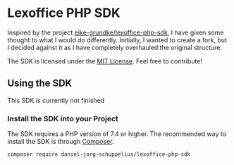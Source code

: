 # Lexoffice PHP SDK

Inspired by the project [eike-grundke/lexoffice-php-sdk](https://github.com/helsinki-systems/lexoffice-php-sdk), I have given some thought to what I would do differently. Initially, I wanted to create a fork, but I decided against it as I have completely overhauled the original structure.

The SDK is licensed under the [MIT License](LICENSE). Feel free to contribute!

## Using the SDK

This SDK is currently not finished

### Install the SDK into your Project


The SDK requires a PHP version of 7.4 or higher. The recommended way to install the SDK is through [Composer](http://getcomposer.org).

```bash
composer require daniel-jorg-schuppelius/lexoffice-php-sdk
```
